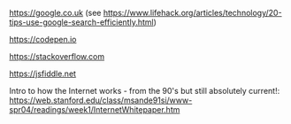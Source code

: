 https://google.co.uk (see https://www.lifehack.org/articles/technology/20-tips-use-google-search-efficiently.html)

https://codepen.io

https://stackoverflow.com

https://jsfiddle.net

Intro to how the Internet works - from the 90's but still absolutely current!:
https://web.stanford.edu/class/msande91si/www-spr04/readings/week1/InternetWhitepaper.htm
